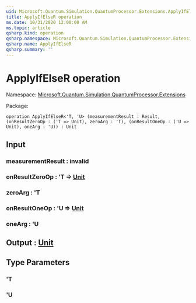```yaml
---
uid: Microsoft.Quantum.Simulation.QuantumProcessor.Extensions.ApplyIfElseR
title: ApplyIfElseR operation
ms.date: 10/31/2020 12:00:00 AM
ms.topic: article
qsharp.kind: operation
qsharp.namespace: Microsoft.Quantum.Simulation.QuantumProcessor.Extensions
qsharp.name: ApplyIfElseR
qsharp.summary: ''
---
```


# ApplyIfElseR operation

Namespace: [Microsoft.Quantum.Simulation.QuantumProcessor.Extensions](xref:Microsoft.Quantum.Simulation.QuantumProcessor.Extensions)

Package: [](https://nuget.org/packages/)




```qsharp
operation ApplyIfElseR<'T, 'U> (measurementResult : Result, (onResultZeroOp : ('T => Unit), zeroArg : 'T), (onResultOneOp : ('U => Unit), oneArg : 'U)) : Unit
```


## Input

### measurementResult : __invalid<Result>__




### onResultZeroOp : 'T => [Unit](xref:microsoft.quantum.lang-ref.unit) 




### zeroArg : 'T




### onResultOneOp : 'U => [Unit](xref:microsoft.quantum.lang-ref.unit) 




### oneArg : 'U





## Output : [Unit](xref:microsoft.quantum.lang-ref.unit)



## Type Parameters

### 'T


### 'U

